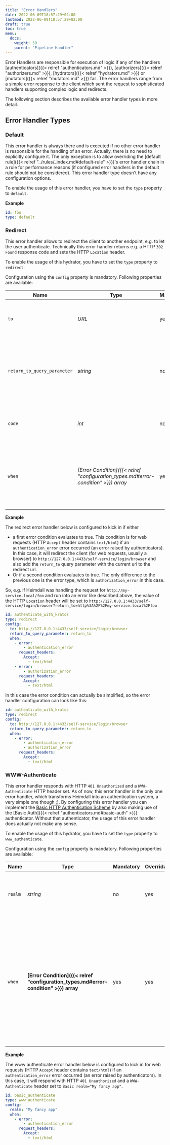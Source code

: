 ```yaml
---
title: "Error Handlers"
date: 2022-06-09T18:57:29+02:00
lastmod: 2022-06-09T18:57:29+02:00
draft: true
toc: true
menu:
  docs:
    weight: 50
    parent: "Pipeline Handler"
---
```


Error Handlers are responsible for execution of logic if any of the handlers [authenticators]({{< relref "authenticators.md" >}}), [authorizers]({{< relref "authorizers.md" >}}), [hydrators]({{< relref "hydrators.md" >}}) or [mutators]({{< relref "mutators.md" >}}) fail. The error handlers range from a simple error response to the client which sent the request to sophisticated handlers supporting complex logic and redirects. 

The following section describes the available error handler types in more detail.

## Error Handler Types

### Default

This error handler is always there and is executed if no other error handler is responsible for the handling of an error. Actually, there is no need to explicitly configure it. The only exception is to allow overriding the [default rule]({{< relref "../rules/_index.md#default-rule" >}})'s error handler chain in a rule for performance reasons (if configured error handlers in the default rule should not be considered). This error handler type doesn't have any configuration options.

To enable the usage of this error handler, you have to set the `type` property to `default`.

**Example**

```yaml
id: foo
type: default
```

### Redirect

This error handler allows to redirect the client to another endpoint, e.g. to let the user authenticate. Technically this error handler returns e.g. a HTTP `302 Found` response code and sets the HTTP `Location` header.

To enable the usage of this hydrator, you have to set the `type` property to `redirect`.

Configuration using the `config` property is mandatory. Following properties are available:

| Name                        | Type                                                                               | Mandatory | Overridable | Description                                                                                                                                                                                                                         |
|-----------------------------|------------------------------------------------------------------------------------|-----------|-------------|-------------------------------------------------------------------------------------------------------------------------------------------------------------------------------------------------------------------------------------|
| `to`                        | *URL*                                                                              | yes       | no          | The url to redirect the client to. If no `return_to_query_parameter` is defined, the value of the HTTP `Location` hader is set to the configured value.                                                                             |
| `return_to_query_parameter` | *string*                                                                           | no        | no          | If you want to return the user back to the url, Heimdall was handling when this error handler kicked in and your authentication system supports this by considering a specific query parameter, you can configure it here.          |
| `code`                      | *int*                                                                              | no        | no          | The code to be used for the redirect. Defaults to `302 Found`. Heimdall does not check the configured code for HTTP redirect validity!                                                                                              |
| `when`                      | *[Error Condition]({{< relref "configuration_types.md#error-condition" >}}) array* | yes       | yes         | Conditions, which must hold true for this error handler to execute. The defined conditions are evaluated using a boolean or. So at least one of the defined conditions must evaluate to `true` to have this error handler executed. |

**Example**

The redirect error handler below is configured to kick in if either 
* a first error condition evaluates to true. This condition is for web requests (HTTP `Accept` header contains `text/html`) if an `authentication_error` error occurred (an error raised by authenticators). In this case, it will redirect the client (for web requests, usually a browser) to `http://127.0.0.1:4433/self-service/login/browser` and also add the `return_to` query parameter with the current url to the redirect url.
* Or if a second condition evaluates to true. The only difference to the previous one is the error type, which is `authorization_error` in this case.

So, e.g. if Heimdall was handling the request for `http://my-service.local/foo` and run into an error like described above, the value of the HTTP `Location` header will be set to `http://127.0.0.1:4433/self-service/login/browser?return_to=http%3A%2F%2Fmy-service.local%2Ffoo`

```yaml
id: authenticate_with_kratos
type: redirect
config:
  to: http://127.0.0.1:4433/self-service/login/browser
  return_to_query_parameter: return_to
  when:
    - error:
        - authentication_error
      request_headers:
        Accept:
          - text/html
    - error:
        - authorization_error
      request_headers:
        Accept:
          - text/html
```

In this case the error condition can actually be simplified, so the error handler configuration can look like this:

```yaml
id: authenticate_with_kratos
type: redirect
config:
  to: http://127.0.0.1:4433/self-service/login/browser
  return_to_query_parameter: return_to
  when:
    - error:
        - authentication_error
        - authorization_error
      request_headers:
        Accept:
          - text/html
```


### WWW-Authenticate

This error handler responds with HTTP `401 Unauthorized` and a `WWW-Authenticate` HTTP header set. As of now, this error handler is the only one error handler, which transforms Heimdall into an authentication system, a very simple one though ;). By configuring this error handler you can implement the [Basic HTTP Authentication Scheme](https://datatracker.ietf.org/doc/html/rfc7617) by also making use of the [Basic Auth]({{< relref "authenticators.md#basic-auth" >}}) authenticator. Without that authenticator, the usage of this error handler does actually not make any sense.

To enable the usage of this hydrator, you have to set the `type` property to `www_authenticate`.

Configuration using the `config` property is mandatory. Following properties are available:

| Name    | Type                                                                                 | Mandatory | Overridable | Description                                                                                                                                                                                                                         |
|---------|--------------------------------------------------------------------------------------|-----------|-------------|-------------------------------------------------------------------------------------------------------------------------------------------------------------------------------------------------------------------------------------|
| `realm` | *string*                                                                             | no        | yes         | The "realm" according to [RFC 7235, section 2.2](https://datatracker.ietf.org/doc/html/rfc7235#section-2.2). Defaults to "Please authenticate".                                                                                     |
| `when`  | **[Error Condition]({{< relref "configuration_types.md#error-condition" >}}) array** | yes       | yes         | Conditions, which must hold true for this error handler to execute. The defined conditions are evaluated using a boolean or. So at least one of the defined conditions must evaluate to `true` to have this error handler executed. |

**Example**

The www authenticate error handler below is configured to kick in for web requests (HTTP `Accept` header contains `text/html`) if an `authentication_error` error occurred (an error raised by authenticators). In this case, it will respond with HTTP `401 Unauthorized` and a `WWW-Authenticate` header set to `Basic realm="My fancy app"`.

```yaml
id: basic_authenticate
type: www_authenticate
config:
  realm: "My fancy app"
  when:
    - error:
        - authentication_error
      request_headers:
        Accept:
          - text/html
```